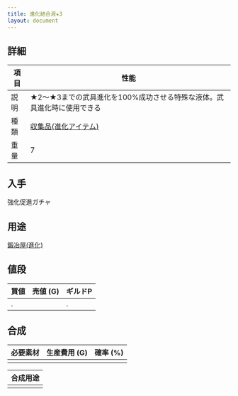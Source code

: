 ```yaml
---
title: 進化結合液★3
layout: document
---
```

## 詳細

|項目|性能|
|---|---|
|説明|★2～★3までの武具進化を100%成功させる特殊な液体。武具進化時に使用できる|
|種類|[収集品(進化アイテム)](収集品(進化アイテム))|
|重量|7|

## 入手

強化促進ガチャ

## 用途

[鍛冶屋(進化)](鍛冶屋(進化))

## 値段

|買値|売値 (G)|ギルドP|
|---|---|---|
|.||.|

## 合成

|必要素材|生産費用 (G)|確率 (%)|
|---|---|---|
||||


|合成用途|
|---|
||
